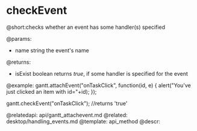 checkEvent
=============
@short:checks whether an event has some handler(s) specified
	

@params:
- name	string	the event's name


@returns:
- isExist	boolean		returns <i>true</i>, if some handler is specified for the event

@example:
gantt.attachEvent("onTaskClick", function(id, e) {
	alert("You've just clicked an item with id="+id);
});
       
gantt.checkEvent("onTaskClick"); //returns 'true'

@relatedapi:
	api/gantt_attachevent.md
@related:
	desktop/handling_events.md
@template:	api_method
@descr:
